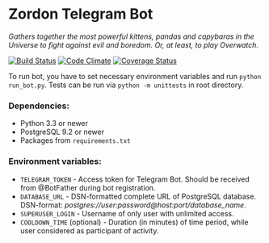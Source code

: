 # Zordon Telegram Bot
_Gathers together the most powerful kittens, pandas and capybaras in the Universe to fight against evil and boredom. Or, at least, to play Overwatch._

[![Build Status](https://travis-ci.org/KrusnikViers/Zordon.svg?branch=master)](https://travis-ci.org/KrusnikViers/Zordon)
[![Code Climate](https://codeclimate.com/github/KrusnikViers/Zordon/badges/gpa.svg)](https://codeclimate.com/github/KrusnikViers/Zordon)
[![Coverage Status](https://coveralls.io/repos/github/KrusnikViers/Zordon/badge.svg?branch=master)](https://coveralls.io/github/KrusnikViers/Zordon?branch=master)

To run bot, you have to set necessary environment variables and run `python run_bot.py`. Tests can be run via `python -m unittests` in root directory.

### Dependencies:

* Python 3.3 or newer
* PostgreSQL 9.2 or newer
* Packages from `requirements.txt`

### Environment variables:

* `TELEGRAM_TOKEN` - Access token for Telegram Bot. Should be received from @BotFather during bot registration.
* `DATABASE_URL` - DSN-formatted complete URL of PostgreSQL database. DSN-format: _postgres://user:password@host:port/database_name_.
* `SUPERUSER_LOGIN` - Username of only user with unlimited access.
* `COOLDOWN_TIME` (optional) - Duration (in minutes) of time period, while user considered as participant of activity.
